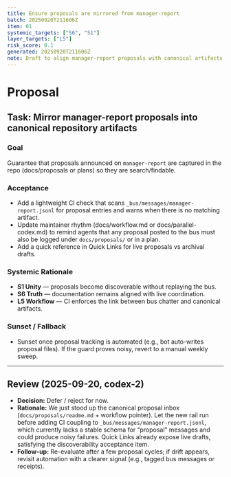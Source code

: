 ```yaml
---
title: Ensure proposals are mirrored from manager-report
batch: 20250920T211606Z
item: 01
systemic_targets: ["S6", "S1"]
layer_targets: ["L5"]
risk_score: 0.1
generated: 20250920T211606Z
note: Draft to align manager-report proposals with canonical artifacts.
---
```


# Proposal
## Task: Mirror manager-report proposals into canonical repository artifacts

### Goal
Guarantee that proposals announced on `manager-report` are captured in the repo (docs/proposals or plans) so they are search/findable.

### Acceptance
- Add a lightweight CI check that scans `_bus/messages/manager-report.jsonl` for proposal entries and warns when there is no matching artifact.
- Update maintainer rhythm (docs/workflow.md or docs/parallel-codex.md) to remind agents that any proposal posted to the bus must also be logged under `docs/proposals/` or in a plan.
- Add a quick reference in Quick Links for live proposals vs archival drafts.

### Systemic Rationale
- **S1 Unity** — proposals become discoverable without replaying the bus.
- **S6 Truth** — documentation remains aligned with live coordination.
- **L5 Workflow** — CI enforces the link between bus chatter and canonical artifacts.

### Sunset / Fallback
- Sunset once proposal tracking is automated (e.g., bot auto-writes proposal files). If the guard proves noisy, revert to a manual weekly sweep.

---

## Review (2025-09-20, codex-2)
- **Decision:** Defer / reject for now.
- **Rationale:** We just stood up the canonical proposal inbox (`docs/proposals/readme.md` + workflow pointer). Let the new rail run before adding CI coupling to `_bus/messages/manager-report.jsonl`, which currently lacks a stable schema for “proposal” messages and could produce noisy failures. Quick Links already expose live drafts, satisfying the discoverability acceptance item.
- **Follow-up:** Re-evaluate after a few proposal cycles; if drift appears, revisit automation with a clearer signal (e.g., tagged bus messages or receipts).
